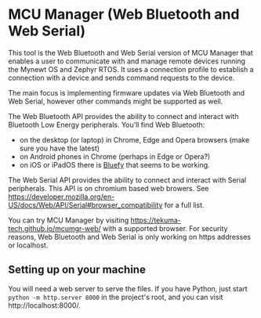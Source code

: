 # MCU Manager (Web Bluetooth and Web Serial)

This tool is the Web Bluetooth and Web Serial version of MCU Manager that enables a user to communicate with and manage remote devices running the Mynewt OS and Zephyr RTOS. It uses a connection profile to establish a connection with a device and sends command requests to the device.

The main focus is implementing firmware updates via Web Bluetooth and Web Serial, however other commands might be supported as well.

The Web Bluetooth API provides the ability to connect and interact with Bluetooth Low Energy peripherals. You’ll find Web Bluetooth:
- on the desktop (or laptop) in Chrome, Edge and Opera browsers (make sure you have the latest)
- on Android phones in Chrome (perhaps in Edge or Opera?)
- on iOS or iPadOS there is [Bluefy](https://apps.apple.com/hu/app/bluefy-web-ble-browser/id1492822055) that seems to be working.

The Web Serial API provides the ability to connect and interact with Serial peripherals. This API is on chromium based web browers. See https://developer.mozilla.org/en-US/docs/Web/API/Serial#browser_compatibility for a full list. 

You can try MCU Manager by visiting https://tekuma-tech.github.io/mcumgr-web/ with a supported browser. For security reasons, Web Bluetooth and Web Serial is only working on https addresses or localhost.

## Setting up on your machine

You will need a web server to serve the files. If you have Python, just start `python -m http.server 8000` in the project's root, and you can visit http://localhost:8000/.
